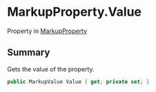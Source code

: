 # MarkupProperty.Value

Property in [MarkupProperty](api/csharp/yarn.markup.markupproperty.md)

## Summary


Gets the value of the property.


```csharp
public MarkupValue Value { get; private set; }
```

